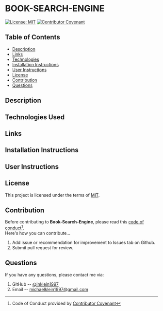 # BOOK-SEARCH-ENGINE

[![License: MIT](https://img.shields.io/badge/License-MIT-yellow.svg)](https://opensource.org/licenses/MIT)
[![Contributor Covenant](https://img.shields.io/badge/Contributor%20Covenant-2.1-4baaaa.svg)](code_of_conduct.md)

## Table of Contents
- [Description](#Description)
- [Links](#Links)
- [Technologies](#Technologies)
- [Installation Instructions](#Installation-Instructions)
- [User Instructions](#User-Instructions)
- [License](#License)
- [Contribution](#Contribution)
- [Questions](#Questions)


## Description


## Technologies Used


## Links


## Installation Instructions


## User Instructions


## License
This project is licensed under the terms of [MIT](https://opensource.org/licenses/MIT).
  
## Contribution
Before contributing to **Book-Search-Engine**, please read this [code of conduct](code_of_conduct.md)[^1].<br>
Here's how you can contribute...
1. Add issue or recommendation for improvement to Issues tab on Github.
2. Submit pull request for review.

## Questions
If you have any questions, please contact me via:
1. GitHub -- [@inklein1997](https://github.com/inklein1997)
2. Email -- michaelklein1997@gmail.com

[^1]: Code of Conduct provided by [Contributor Covenant](https://www.contributor-covenant.org/)